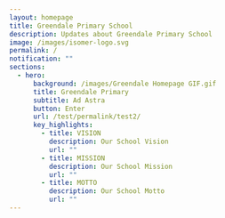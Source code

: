 ```yaml
---
layout: homepage
title: Greendale Primary School
description: Updates about Greendale Primary School
image: /images/isomer-logo.svg
permalink: /
notification: ""
sections:
  - hero:
      background: /images/Greendale Homepage GIF.gif
      title: Greendale Primary
      subtitle: Ad Astra
      button: Enter
      url: /test/permalink/test2/
      key_highlights:
        - title: VISION
          description: Our School Vision
          url: ""
        - title: MISSION
          description: Our School Mission
          url: ""
        - title: MOTTO
          description: Our School Motto
          url: ""
---
```

